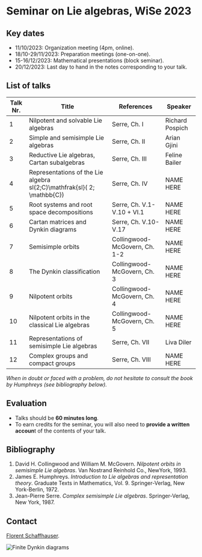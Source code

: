 # Seminar on Lie algebras, WiSe 2023

## Key dates

- 11/10/2023: Organization meeting (4pm, online).
- 18/10-29/11/2023: Preparation meetings (one-on-one).
- 15-16/12/2023: Mathematical presentations (block seminar).
- 20/12/2023: Last day to hand in the notes corresponding to your talk.

## List of talks

| Talk Nr. | Title | References | Speaker |
| -- | -- | -- | -- |
| 1   | Nilpotent and solvable Lie algebras | Serre, Ch. I | Richard Pospich |
| 2   | Simple and semisimple Lie algebras | Serre, Ch. II | Arian Gjini |
| 3   | Reductive Lie algebras, Cartan subalgebras | Serre, Ch. III | Feline Bailer |
| 4   | Representations of the Lie algebra sl(2;C)\mathfrak{sl}( 2; \mathbb{C}) | Serre, Ch. IV | NAME HERE |
| 5   | Root systems and root space decompositions | Serre, Ch. V.1-V.10 + VI.1| NAME HERE |
| 6   | Cartan matrices and Dynkin diagrams | Serre, Ch. V.10-V.17 | NAME HERE |
| 7   | Semisimple orbits | Collingwood-McGovern, Ch. 1-2 | NAME HERE |
| 8 | The Dynkin classification | Collingwood-McGovern, Ch. 3 | NAME HERE |
| 9 | Nilpotent orbits | Collingwood-McGovern, Ch. 4 | NAME HERE |
| 10 | Nilpotent orbits in the classical Lie algebras | Collingwood-McGovern, Ch. 5 | NAME HERE |
| 11 | Representations of semisimple Lie algebras | Serre, Ch. VII | Liva Diler |
| 12 | Complex groups and compact groups | Serre, Ch. VIII | NAME HERE |

*When in doubt or faced with a problem, do not hesitate to consult the book by Humphreys (see bibliography below).*

## Evaluation

- Talks should be **60 minutes long**.
- To earn credits for the seminar, you will also need to **provide a written accoun**t of the contents of your talk.

## Bibliography

1. David H. Collingwood and William M. McGovern. *Nilpotent orbits in  semisimple Lie algebras*. Van Nostrand Reinhold Co., NewYork, 1993.
2. James E. Humphreys. *Introduction to Lie algebras and representation theory*. Graduate Texts in Mathematics, Vol. 9. Springer-Verlag, New York-Berlin, 1972.
3. Jean-Pierre Serre. *Complex semisimple Lie algebras*. Springer-Verlag, New York, 1987.

## Contact

[Florent Schaffhauser](https://matematiflo.github.io).

![[Finite Dynkin diagrams](https://en.wikipedia.org/wiki/Dynkin_diagram)](Dynkin.svg)
